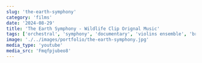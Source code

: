 ```yaml
---
slug: 'the-earth-symphony'
category: 'films'
date: '2024-08-29'
title: 'The Earth Symphony - Wildlife Clip Orignal Music'
tags: ['orchestral', 'symphony', 'documentary', 'violins ensemble', 'brass', 'epic']
image: './../images/portfolio/the-earth-symphony.jpg'
media_type: 'youtube'
media_src: 'Fmqfpjubeo8'
---
```

